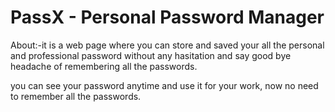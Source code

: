 
# PassX - Personal Password Manager

About:-it is a web page where you can store and saved your all the personal and professional password without any hasitation and say good bye headache of remembering all the passwords.

you can see your password anytime and use it for your work, now no need to remember all the passwords.